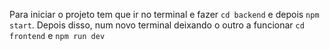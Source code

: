 Para iniciar o projeto tem que ir no terminal e fazer `cd backend` e depois `npm start`. Depois disso, num novo terminal deixando o outro a funcionar `cd frontend` e `npm run dev`
